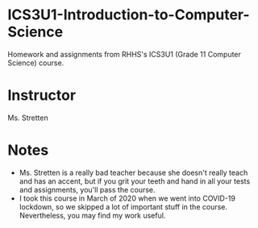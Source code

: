 # ICS3U1-Introduction-to-Computer-Science
Homework and assignments from RHHS's ICS3U1 (Grade 11 Computer Science) course.

# Instructor
Ms. Stretten

# Notes
 - Ms. Stretten is a really bad teacher because she doesn't really teach and has an accent, but if you grit your teeth and hand in all your tests and assignments, you'll pass the course.
 - I took this course in March of 2020 when we went into COVID-19 lockdown, so we skipped a lot of important stuff in the course. Nevertheless, you may find my work useful.
